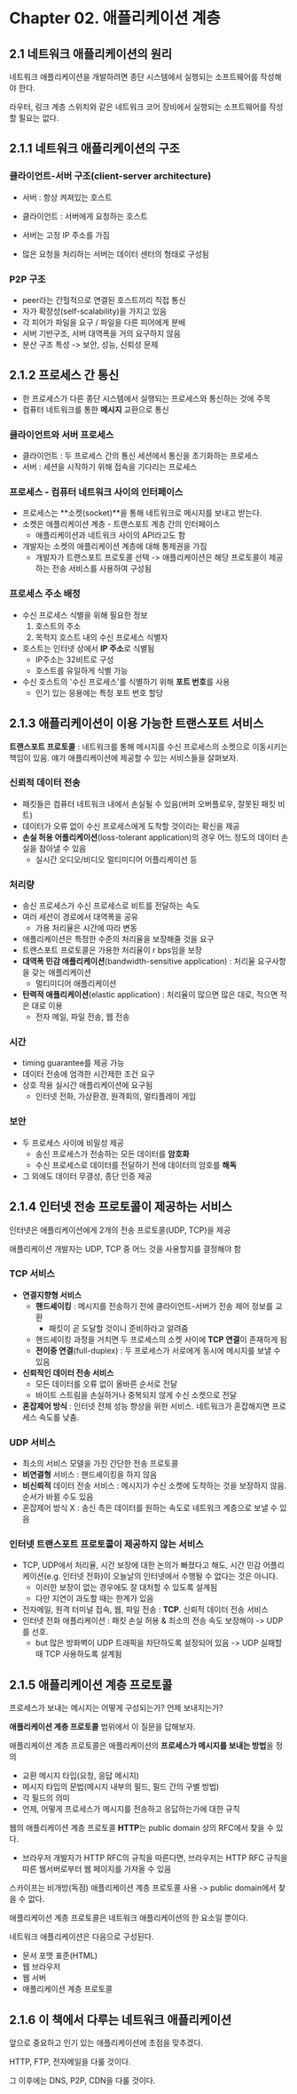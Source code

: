 # Chapter 02. 애플리케이션 계층



## 2.1 네트워크 애플리케이션의 원리

네트워크 애플리케이션을 개발하려면 종단 시스템에서 실행되는 소프트웨어를 작성해야 한다.

라우터, 링크 계층 스위치와 같은 네트워크 코어 장비에서 실행되는 소프트웨어를 작성할 필요는 없다.



## 2.1.1 네트워크 애플리케이션의 구조

### 클라이언트-서버 구조(client-server architecture)

- 서버 : 항상 켜져있는 호스트
- 클라이언트 : 서버에게 요청하는 호스트

- 서버는 고정 IP 주소를 가짐
- 많은 요청을 처리하는 서버는 데이터 센터의 형태로 구성됨



### P2P 구조

- peer라는 간헐적으로 연결된 호스트끼리 직접 통신
- 자가 확장성(self-scalability)을 가지고 있음
- 각 피어가 파일을 요구 / 파일을 다른 피어에게 분배
- 서버 기반구조, 서버 대역폭을 거의 요구하지 않음
- 분산 구조 특성 -> 보안, 성능, 신뢰성 문제



## 2.1.2 프로세스 간 통신

- 한 프로세스가 다른 종단 시스템에서 실행되는 프로세스와 통신하는 것에 주목
- 컴퓨터 네트워크를 통한 **메시지** 교환으로 통신



### 클라이언트와 서버 프로세스

- 클라이언트 : 두 프로세스 간의 통신 세션에서 통신을 초기화하는 프로세스
- 서버 : 세션을 시작하기 위해 접속을 기다리는 프로세스



### 프로세스 - 컴퓨터 네트워크 사이의 인터페이스

- 프로세스는 **소켓(socket)**을 통해 네트워크로 메시지를 보내고 받는다.
- 소켓은 애플리케이션 계층 - 트랜스포트 계층 간의 인터페이스
  - 애플리케이션과 네트워크 사이의 API라고도 함
- 개발자는 소켓의 애플리케이션 계층에 대해 통제권을 가짐
  - 개발자가 트랜스포트 프로토콜 선택 -> 애플리케이션은 해당 프로토콜이 제공하는 전송 서비스를 사용하여 구성됨



### 프로세스 주소 배정

- 수신 프로세스 식별을 위해 필요한 정보
  1. 호스트의 주소
  2. 목적지 호스트 내의 수신 프로세스 식별자
- 호스트는 인터넷 상에서 **IP 주소**로 식별됨
  - IP주소는 32비트로 구성
  - 호스트를 유일하게 식별 가능
- 수신 호스트의 '수신 프로세스'를 식별하기 위해 **포트 번호**를 사용
  - 인기 있는 응용에는 특정 포트 번호 할당



## 2.1.3 애플리케이션이 이용 가능한 트랜스포트 서비스

**트랜스포트 프로토콜** : 네트워크를 통해 메시지를 수신 프로세스의 소켓으로 이동시키는 책임이 있음. 얘가 애플리케이션에 제공할 수 있는 서비스들을 살펴보자.



### 신뢰적 데이터 전송

- 패킷들은 컴퓨터 네트워크 내에서 손실될 수 있음(버퍼 오버플로우, 잘못된 패킷 비트)
- 데이터가 오류 없이 수신 프로세스에게 도착할 것이라는 확신을 제공
- **손실 허용 어플리케이션**(loss-tolerant application)의 경우 어느 정도의 데이터 손실을 참아낼 수 있음
  - 실시간 오디오/비디오 멀티미디어 어플리케이션 등



### 처리량

- 송신 프로세스가 수신 프로세스로 비트를 전달하는 속도
- 여러 세션이 경로에서 대역폭을 공유
  - 가용 처리율은 시간에 따라 변동
- 애플리케이션은 특정한 수준의 처리율을 보장해줄 것을 요구
- 트랜스포트 프로토콜은 가용한 처리율이 r bps임을 보장
- **대역폭 민감 애플리케이션**(bandwidth-sensitive application) : 처리율 요구사항을 갖는 애플리케이션
  - 멀티미디어 애플리케이션
- **탄력적 애플리케이션**(elastic application) : 처리율이 많으면 많은 대로, 적으면 적은 대로 이용
  - 전자 메일, 파일 전송, 웹 전송



### 시간

- timing guarantee를 제공 가능
- 데이터 전송에 엄격한 시간제한 조건 요구
- 상호 작용 실시간 애플리케이션에 요구됨
  - 인터넷 전화, 가상환경, 원격회의, 멀티플레이 게임



### 보안

- 두 프로세스 사이에 비밀성 제공
  - 송신 프로세스가 전송하는 모든 데이터를 **암호화**
  - 수신 프로세스로 데이터를 전달하기 전에 데이터의 암호를 **해독**
- 그 외에도 데이터 무결성, 종단 인증 제공



## 2.1.4 인터넷 전송 프로토콜이 제공하는 서비스

인터넷은 애플리케이션에게 2개의 전송 프로토콜(UDP, TCP)을 제공

애플리케이션 개발자는 UDP, TCP 중 어느 것을 사용할지를 결정해야 함



### TCP 서비스

- **연결지향형 서비스**
  - **핸드셰이킹** : 메시지를 전송하기 전에 클라이언트-서버가 전송 제어 정보를 교환
    - 패킷이 곧 도달할 것이니 준비하라고 알려줌
  - 핸드셰이킹 과정을 거치면 두 프로세스의 소켓 사이에 **TCP 연결**이 존재하게 됨
  - **전이중 연결**(full-duplex) : 두 프로세스가 서로에게 동시에 메시지를 보낼 수 있음
- **신뢰적인 데이터 전송 서비스**
  - 모든 데이터를 오류 없이 올바른 순서로 전달
  - 바이트 스트림을 손실하거나 중복되지 않게 수신 소켓으로 전달
- **혼잡제어 방식** : 인터넷 전체 성능 향상을 위한 서비스. 네트워크가 혼잡해지면 프로세스 속도를 낮춤.



### UDP 서비스

- 최소의 서비스 모델을 가진 간단한 전송 프로토콜
- **비연결형** 서비스 : 핸드셰이킹을 하지 않음
- **비신뢰적** 데이터 전송 서비스 : 메시지가 수신 소켓에 도착하는 것을 보장하지 않음. 순서가 바뀔 수도 있음
- 혼잡제어 방식 X : 송신 측은 데이터를 원하는 속도로 네트워크 계층으로 보낼 수 있음



### 인터넷 트랜스포트 프로토콜이 제공하지 않는 서비스

- TCP, UDP에서 처리율, 시간 보장에 대한 논의가 빠졌다고 해도,
  시간 민감 어플리케이션(e.g. 인터넷 전화)이 오늘날의 인터넷에서 수행될 수 없다는 것은 아니다.
  - 이러한 보장이 없는 경우에도 잘 대처할 수 있도록 설계됨
  - 다만 지연이 과도할 때는 한계가 있음
- 전자메일, 원격 터미널 접속, 웹, 파일 전송 : **TCP**. 신뢰적 데이터 전송 서비스
- 인터넷 전화 애플리케이션 : 패킷 손실 허용 & 최소의 전송 속도 보장해야 -> UDP를 선호.
  - but 많은 방화벽이 UDP 트래픽을 차단하도록 설정되어 있음 -> UDP 실패할 때 TCP 사용하도록 설계됨



## 2.1.5 애플리케이션 계층 프로토콜

프로세스가 보내는 메시지는 어떻게 구성되는가? 언제 보내지는가?

**애플리케이션 계층 프로토콜** 범위에서 이 질문을 답해보자.



애플리케이션 계층 프로토콜은 애플리케이션의 **프로세스가 메시지를 보내는 방법**을 정의

- 교환 메시지 타입(요청, 응답 메시지)
- 메시지 타입의 문법(메시지 내부의 필드, 필드 간의 구별 방법)
- 각 필드의 의미
- 언제, 어떻게 프로세스가 메시지를 전송하고 응답하는가에 대한 규칙



웹의 애플리케이션 계층 프로토콜 **HTTP**는 public domain 상의 RFC에서 찾을 수 있다.

- 브라우저 개발자가 HTTP RFC의 규칙을 따른다면,
  브라우저는 HTTP RFC 규칙을 따른 웹서버로부터 웹 페이지를 가져올 수 있음



스카이프는 비개방(독점) 애플리케이션 계층 프로토콜 사용 -> public domain에서 찾을 수 없다.



애플리케이션 계층 프로토콜은 네트워크 애플리케이션의 한 요소일 뿐이다.

네트워크 애플리케이션은 다음으로 구성된다.

- 문서 포맷 표준(HTML)
- 웹 브라우저
- 웹 서버
- 애플리케이션 계층 프로토콜



## 2.1.6 이 책에서 다루는 네트워크 애플리케이션

앞으로 중요하고 인기 있는 애플리케이션에 초점을 맞추겠다.

HTTP, FTP, 전자메일을 다룰 것이다.

그 이후에는 DNS, P2P, CDN을 다룰 것이다.

